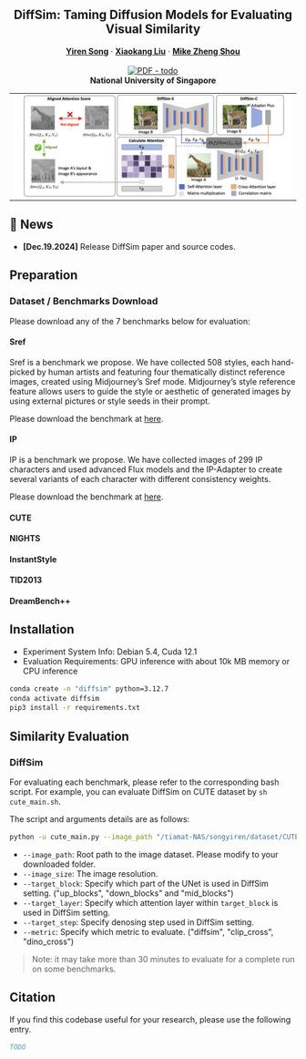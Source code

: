 
<p align="center">

  <h2 align="center">DiffSim: Taming Diffusion Models for Evaluating Visual Similarity</h2>
  <p align="center">
    <a href="https://scholar.google.com/citations?user=L2YS0jgAAAAJ&hl=en"><strong>Yiren Song</strong></a>
    ·
    <a href="https://scholar.google.com/citations?user=dAEHm8AAAAAJ&hl=en"><strong>Xiaokang Liu</strong></a>
    ·
    <a href="https://sites.google.com/view/showlab"><strong>Mike Zheng Shou</strong></a>
    <br>
    <br>
        <a href="https://arxiv.org/abs/2412.14580"><img src='https://img.shields.io/badge/arXiv-AntiReference' alt='PDF - todo'></a>
        <!-- <a href='https://showlab.github.io/magicanimate'><img src='https://img.shields.io/badge/Project_Page-AntiReference' alt='Project Page - todo'></a> -->
        <!-- <a href='https://huggingface.co/spaces/zcxu-eric/magicanimate'><img src='https://img.shields.io/badge/%F0%9F%A4%97%20Hugging%20Face-Spaces-blue'></a> -->
    <br>
    <b>National University of Singapore</b>
  </p>
  
  <table align="center">
    <tr>
    <td>
      <img src="assets/teaser.png" alt='teaser1'>
    </td>
    </tr>
  </table>

## 📢 News
* **[Dec.19.2024]** Release DiffSim paper and source codes.

## Preparation

### Dataset / Benchmarks Download

Please download any of the 7 benchmarks below for evaluation:

#### Sref

Sref is a benchmark we propose. We have collected 508 styles, each hand-picked by human artists and featuring four thematically distinct reference images, created using Midjourney’s Sref mode. Midjourney’s style reference feature allows users to guide the style or aesthetic of generated images by using external pictures or style seeds in their prompt.

Please download the benchmark at [here]().

#### IP

IP is a benchmark we propose. We have collected images of 299 IP characters and used advanced Flux models and the IP-Adapter to create several variants of each character with different consistency weights.

Please download the benchmark at [here]().

#### CUTE

#### NIGHTS

#### InstantStyle

#### TID2013

#### DreamBench++

## Installation

- Experiment System Info: Debian 5.4, Cuda 12.1
- Evaluation Requirements: GPU inference with about 10k MB memory or CPU inference

```bash
conda create -n "diffsim" python=3.12.7
conda activate diffsim
pip3 install -r requirements.txt
```


## Similarity Evaluation

### DiffSim

For evaluating each benchmark, please refer to the corresponding bash script. For example, you can evaluate DiffSim on CUTE dataset by `sh cute_main.sh`.

The script and arguments details are as follows:

```bash
python -u cute_main.py --image_path "/tiamat-NAS/songyiren/dataset/CUTE/" --image_size 512 --target_block "up_blocks" --target_layer 0 --target_step 600 --similarity "cosine" --seed 2334 --metric "diffsim"
```

- `--image_path`: Root path to the image dataset. Please modify to your downloaded folder.
- `--image_size`: The image resolution.
- `--target_block`: Specify which part of the UNet is used in DiffSim setting. ("up_blocks", "down_blocks" and "mid_blocks")
- `--target_layer`: Specify which attention layer within `target_block` is used in DiffSim setting.
- `--target_step`: Specify denosing step used in DiffSim setting.
- `--metric`: Specify which metric to evaluate. ("diffsim", "clip_cross", "dino_cross")

> Note: it may take more than 30 minutes to evaluate for a complete run on some benchmarks.

## Citation
If you find this codebase useful for your research, please use the following entry.
```BibTeX
TODO
```
